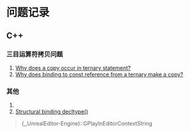# 问题记录

## C++

### 三目运算符拷贝问题

1. [Why does a copy occur in ternary statement?](https://stackoverflow.com/questions/76449535/why-does-a-copy-occur-in-ternary-statement)
1. [Why does binding to const reference from a ternary make a copy?](https://stackoverflow.com/questions/30087887/why-does-binding-to-const-reference-from-a-ternary-make-a-copy)

### 其他

1. [](https://stackoverflow.com/questions/16605038/if-i-define-a-function-in-the-implementation-cpp-file-without-defining-it-in)
1. [Structural binding decltype()](https://stackoverflow.com/questions/44695684/structured-bindings-when-something-looks-like-a-reference-and-behaves-similarly)

> {,,UnrealEditor-Engine}::GPlayInEditorContextString

